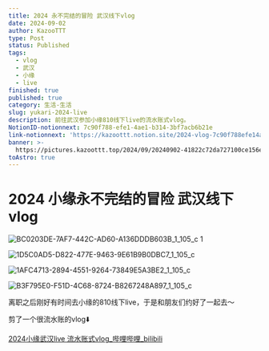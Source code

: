 ```yaml
---
title: 2024 永不完结的冒险 武汉线下vlog
date: 2024-09-02
author: KazooTTT
type: Post
status: Published
tags:
  - vlog
  - 武汉
  - 小缘
  - live
finished: true
published: true
category: 生活-生活
slug: yukari-2024-live
description: 前往武汉参加小缘810线下live的流水账式vlog。
NotionID-notionnext: 7c90f788-efe1-4ae1-b314-3bf7acb6b21e
link-notionnext: 'https://kazoottt.notion.site/2024-vlog-7c90f788efe14ae1b3143bf7acb6b21e'
banner: >-
  https://pictures.kazoottt.top/2024/09/20240902-41822c72da727100ce156e6e15d1eed6.jpeg
toAstro: true
---
```


# 2024 小缘永不完结的冒险 武汉线下vlog

![BC0203DE-7AF7-442C-AD60-A136DDDB603B_1_105_c 1](https://pictures.kazoottt.top/2024/09/20240902-41822c72da727100ce156e6e15d1eed6.jpeg)

![1D5C0AD5-D822-477E-9463-9E61B9B0DBC7_1_105_c](https://pictures.kazoottt.top/2024/09/20240902-e2665439baf6b12ce76c19575a03b5e2.jpeg)

![1AFC4713-2894-4551-9264-73849E5A3BE2_1_105_c](https://pictures.kazoottt.top/2024/09/20240902-86b6949773a9845b6fc508c877d3c311.jpeg)

![B3F795E0-F51D-4C68-8724-B8267248A897_1_105_c](https://pictures.kazoottt.top/2024/09/20240902-f819e2b9f2c521fb8076be24410cbfbb.jpeg)

离职之后刚好有时间去小缘的810线下live，于是和朋友们约好了一起去～

剪了一个很流水账的vlog⬇️

[2024小缘武汉live 流水账式vlog\_哔哩哔哩\_bilibili](https://www.bilibili.com/video/BV1BLWMeMEVU/)
